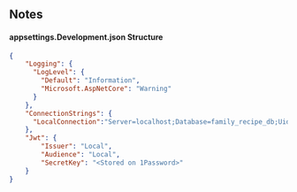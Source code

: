 ## Notes  
#### appsettings.Development.json Structure  
```JSON
{
    "Logging": {
      "LogLevel": {
        "Default": "Information",
        "Microsoft.AspNetCore": "Warning"
      }
    },
    "ConnectionStrings": {
      "LocalConnection":"Server=localhost;Database=family_recipe_db;Uid=root;Pwd=root;"
    },
    "Jwt": {
        "Issuer": "Local",
        "Audience": "Local",
        "SecretKey": "<Stored on 1Password>"
    }
}
```  